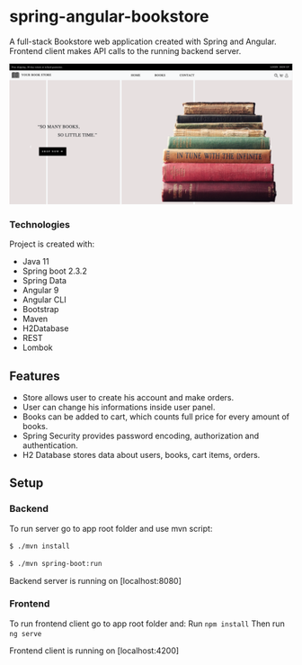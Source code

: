 # spring-angular-bookstore
A full-stack Bookstore web application created with Spring and Angular.
Frontend client makes API calls to the running backend server.

![Site image](./img/site.png)

### Technologies

Project is created with:
* Java 11
* Spring boot 2.3.2
* Spring Data
* Angular 9
* Angular CLI
* Bootstrap
* Maven
* H2Database
* REST
* Lombok

## Features

  - Store allows user to create his account and make orders.
  - User can change his informations inside user panel.
  - Books can be added to cart, which counts full price for every amount of books.
  - Spring Security provides password encoding, authorization and authentication.
  - H2 Database stores data about users, books, cart items, orders.

## Setup

### Backend

To run server go to app root folder and use mvn script:

```sh
$ ./mvn install
```

```sh
$ ./mvn spring-boot:run
```

Backend server is running on [localhost:8080]

### Frontend

To run frontend client go to app root folder and:
Run `npm install`
Then run `ng serve`

Frontend client is running on [localhost:4200]

